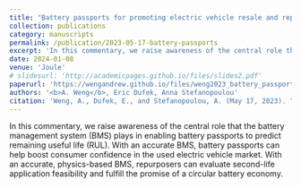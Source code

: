 ```yaml
---
title: "Battery passports for promoting electric vehicle resale and repurposing"
collection: publications
category: manuscripts
permalink: /publication/2023-05-17-battery-passports
excerpt: 'In this commentary, we raise awareness of the central role that the battery management system (BMS) plays in enabling battery passports to predict remaining useful life (RUL). With an accurate BMS, battery passports can help boost consumer confidence in the used electric vehicle market. With an accurate, physics-based BMS, repurposers can evaluate second-life application feasibility and fulfill the promise of a circular battery economy.'
date: 2024-01-08
venue: 'Joule'
# slidesurl: 'http://academicpages.github.io/files/slides2.pdf'
paperurl: 'https://wengandrew.github.io/files/weng2023_battery_passport_joule.pdf'
authors: '<b>A. Weng</b>, Eric Dufek, Anna Stefanopoulou'
citation: 'Weng, A., Dufek, E., and Stefanopoulou, A. (May 17, 2023). "Battery passports for promoting electric vehicle resale and repurposing." Joule 7(5):837-842. https://doi.org/10.1016/j.joule.2023.04.002'
---
```


In this commentary, we raise awareness of the central role that the battery management system (BMS) plays in enabling battery passports to predict remaining useful life (RUL). With an accurate BMS, battery passports can help boost consumer confidence in the used electric vehicle market. With an accurate, physics-based BMS, repurposers can evaluate second-life application feasibility and fulfill the promise of a circular battery economy.